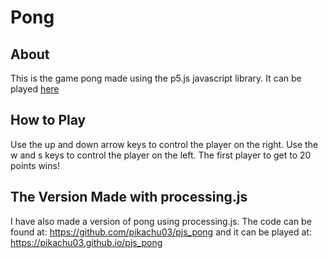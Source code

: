 # Pong
## About
This is the game pong made using the p5.js javascript library.
It can be played [here](https://pikachu03.github.io/pong_p5.js/)
## How to Play
Use the up and down arrow keys to control the player on the right.
Use the w and s keys to control the player on the left.
The first player to get to 20 points wins!
## The Version Made with processing.js
I have also made a version of pong using processing.js. The code can be found at: https://github.com/pikachu03/pjs_pong and it can be played at: https://pikachu03.github.io/pjs_pong
